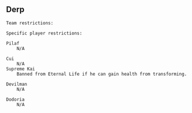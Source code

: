 ## Derp
    Team restrictions:

    Specific player restrictions:

    Pilaf
        N/A 

    Cui
        N/A
    Supreme Kai
        Banned from Eternal Life if he can gain health from transforming. 

    Devilman
        N/A 

    Dodoria
        N/A 